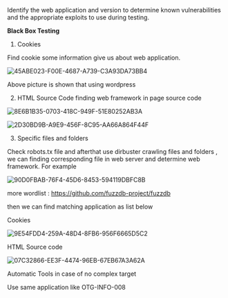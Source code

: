 Identify the web application and version to determine known vulnerabilities and the appropriate exploits to use during testing.

**Black Box Testing**

1. Cookies

Find cookie some information give us about web application.

![45ABE023-F00E-4687-A739-C3A93DA73BB4](https://user-images.githubusercontent.com/60565002/73830788-d5777b80-4837-11ea-802a-035e3fd9bd58.png)

Above picture is shown that using wordpress

2. HTML Source Code
finding web framework in page source code

![8E6B1B35-0703-418C-949F-51E80252AB3A](https://user-images.githubusercontent.com/60565002/73830823-ddcfb680-4837-11ea-99e1-8a5acc94ea99.png)

![2D30BD9B-A9E9-456F-8C95-AA66A864F44F](https://user-images.githubusercontent.com/60565002/73830835-e1fbd400-4837-11ea-82f5-e9b0d6c1f57c.png)

3. Specific files and folders

Check robots.tx file and afterthat use dirbuster crawling files and folders , we can finding corresponding file in web server and determine web framework. For example

![90D0FBAB-76F4-45D6-8453-594119DBFC8B](https://user-images.githubusercontent.com/60565002/73830880-fcce4880-4837-11ea-8e27-9a134c2e92d4.png)


more wordlist : https://github.com/fuzzdb-project/fuzzdb

then we can find matching application as list below

Cookies

![9E54FDD4-259A-48D4-8FB6-956F6665D5C2](https://user-images.githubusercontent.com/60565002/73830913-0788dd80-4838-11ea-9265-e9865e46bc35.png)

HTML Source code

![07C32866-EE3F-4474-96EB-67EB67A3A62A](https://user-images.githubusercontent.com/60565002/73830932-0e175500-4838-11ea-9b5b-67a5b6f5895b.png)


Automatic Tools in case of no complex target

Use same application like OTG-INFO-008
